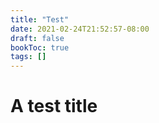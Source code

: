 ```yaml
---
title: "Test"
date: 2021-02-24T21:52:57-08:00
draft: false
bookToc: true
tags: []
---
```


# A test title

